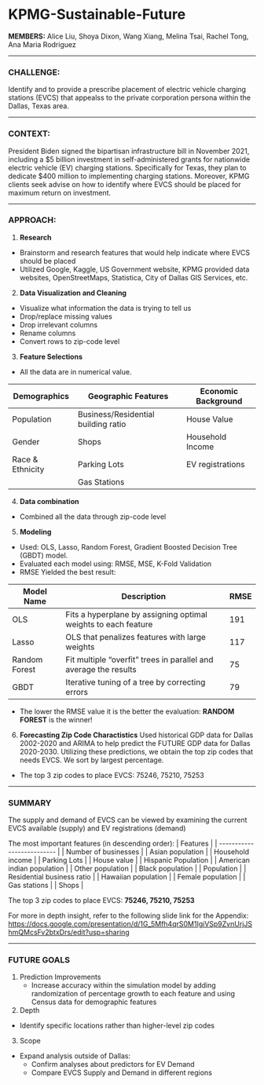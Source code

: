 # KPMG-Sustainable-Future

**MEMBERS:** Alice Liu, Shoya Dixon, Wang Xiang, Melina Tsai, Rachel Tong, Ana Maria Rodriguez

----

### **CHALLENGE:**

Identify and to provide a prescribe placement of electric vehicle charging stations (EVCS) that appealss to the private corporation persona within the Dallas, Texas area. 


----

### **CONTEXT:**

President Biden signed the bipartisan infrastructure bill in November 2021, including a $5 billion investment in self-administered grants for nationwide electric vehicle (EV) charging stations. Specifically for Texas, they plan to dedicate $400 million to implementing charging stations. Moreover, KPMG clients seek advise on how to identify where EVCS should be placed for maximum return on investment.


----
### **APPROACH:**

1. **Research**
  - Brainstorm and research features that would help indicate where EVCS should be placed
  - Utilized Google, Kaggle, US Government website, KPMG provided data websites, OpenStreetMaps, Statistica, City of Dallas GIS Services, etc. 



2. **Data Visualization and Cleaning**
  - Visualize what information the data is trying to tell us
  - Drop/replace missing values
  - Drop irrelevant columns
  - Rename columns
  - Convert rows to zip-code level




3. **Feature Selections**
  - All the data are in numerical value. 

| Demographics     | Geographic Features                 | Economic Background |
| ---------------- | ----------------------------------- | ------------------- |
| Population       | Business/Residential building ratio | House Value         |
| Gender           | Shops                               | Household Income    |
| Race & Ethnicity | Parking Lots                        | EV registrations    |
|                  | Gas Stations                        |                     |


4. **Data combination**
  - Combined all the data through zip-code level
  
  
  
5. **Modeling** 
  - Used: OLS, Lasso, Random Forest, Gradient Boosted Decision Tree (GBDT) model. 
  - Evaluated each model using: RMSE, MSE, K-Fold Validation
  - RMSE Yielded the best result:

| Model Name    | Description                                                      | RMSE |
| ------------- | ---------------------------------------------------------------- | ---- |
| OLS           | Fits a hyperplane by assigning optimal weights to each feature   | 191  |
| Lasso         | OLS that penalizes features with large weights                   | 117  |
| Random Forest | Fit multiple “overfit” trees in parallel and average the results | 75   |
| GBDT          | Iterative tuning of a tree by correcting errors                  | 79   |

  - The lower the RMSE value it is the better the evaluation: **RANDOM FOREST** is the winner!




6. **Forecasting Zip Code Charactistics**
Used historical GDP data for Dallas 2002-2020 and ARIMA to help predict the FUTURE GDP data for Dallas 2020-2030. Utilizing these predictions, we obtain the top zip codes that needs EVCS. We sort by largest percentage. 

  - The top 3 zip codes to place EVCS: 75246, 75210, 75253


----

### **SUMMARY**
The supply and demand of EVCS can be viewed by examining the current EVCS available (supply) and EV registrations (demand)

The most important features (in descending order):
| Features                   |
| -------------------------- |
| Number of businesses       |
| Asian population           |
| Household income           |
| Parking Lots               |
| House value                |
| Hispanic Population        |
| American indian population |
| Other population           |
| Black population           |
| Population                 |
| Residential business ratio |
| Hawaiian population        |
| Female population          |
| Gas stations               |
| Shops                      |

The top 3 zip codes to place EVCS: **75246, 75210, 75253**

For more in depth insight, refer to the following slide link for the Appendix: https://docs.google.com/presentation/d/1G_5Mfh4qrS0M1IgiVSp9ZvnUrjJShmQMcsFv2btxDrs/edit?usp=sharing



----
### **FUTURE GOALS**
1. Prediction Improvements
    - Increase accuracy within the simulation model by adding randomization of percentage growth to each feature and using Census data for demographic features
2. Depth
  - Identify specific locations rather than higher-level zip codes
3. Scope
  - Expand analysis outside of Dallas:
    - Confirm analyses about predictors for EV Demand
    - Compare EVCS Supply and Demand in different regions

